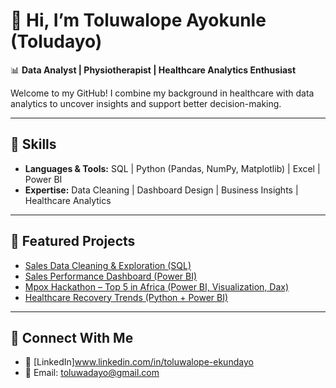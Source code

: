 # 👋 Hi, I’m Toluwalope Ayokunle (Toludayo)

📊 **Data Analyst | Physiotherapist | Healthcare Analytics Enthusiast**

Welcome to my GitHub! I combine my background in healthcare with data analytics to uncover insights and support better decision-making.  

---

## 🔹 Skills
- **Languages & Tools:** SQL | Python (Pandas, NumPy, Matplotlib) | Excel | Power BI  
- **Expertise:** Data Cleaning | Dashboard Design | Business Insights | Healthcare Analytics  

---

## 🔹 Featured Projects
- [Sales Data Cleaning & Exploration (SQL)](link-coming-soon)  
- [Sales Performance Dashboard (Power BI)](link-coming-soon)  
- [Mpox Hackathon – Top 5 in Africa (Power BI, Visualization, Dax)](link-coming-soon)  
- [Healthcare Recovery Trends (Python + Power BI)](link-coming-soon)  

---

## 🔹 Connect With Me
- 💼 [LinkedIn]www.linkedin.com/in/toluwalope-ekundayo  
- 📧 Email: toluwadayo@gmail.com

